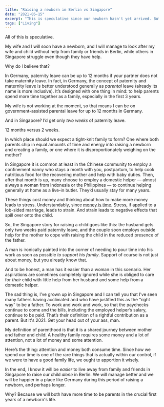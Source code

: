 ```yaml
---
title: "Raising a newborn in Berlin vs Singapore"
date: "2021-05-15"
excerpt: "This is speculative since our newborn hasn't yet arrived. But I believe we will be a happier family in Berlin."
tags: ["Living"]
---
```


All of this is speculative.

My wife and I will soon have a newborn, and I will manage to look after my wife and child without help from family or friends in Berlin, while others in Singapore struggle even though they have help.

Why do I believe that?

In Germany, paternity leave can be up to 12 months if your partner does not take maternity leave. In fact, in Germany, the concept of paternity and maternity leave is better understood generally as *parental* leave (already its name is more inclusive). It’s designed with one thing in mind: to help parents spend more time together as a family, especially in the first 3 years.

My wife is not working at the moment, so that means I can be on government-assisted parental leave for up to 12 months in Germany. 

And in Singapore? I’d get only *two weeks* of paternity leave.

12 months versus 2 weeks.

In which place should we expect a tight-knit family to form? One where both parents chip in equal amounts of time and energy into raising a newborn and creating a family, or one where it is disproportionately weighing on the mother?

In Singapore it is common at least in the Chinese community to employ a confinement nanny who stays a month with you, postpartum, to help cook nutritious food for the recovering mother and help with baby duties. Then, after that month is up, many choose to employ a domestic helper — almost always a woman from Indonesia or the Philippines — to continue helping generally at home as a live-in butler. They’d usually stay for many years.

These things cost money and thinking about how to make more money leads to stress. Understandably, since [money is time](/2020-08-30-you-are-not-buying-that-with-money/). Stress, if applied to a lob-sided marriage, leads to strain. And strain leads to negative effects that spill over onto the child. 

So, the Singapore story for raising a child goes like this: the husband gets only two weeks paid paternity leave, and the couple soon employs outside help for the mother to cope with raising the child in the reduced presence of the father.

A man is ironically painted into the corner of needing to pour time into his work as soon as possible *to support his family*. Support of course is not just about money, but you already know that.

And to be honest, a man has it easier than a woman in this scenario. Her aspirations are sometimes completely ignored while she is obliged to care for *their* child with little help from her husband and some help from a domestic helper.

The sad thing is, I’ve grown up in Singapore and I can tell you that I've seen many fathers having acclimated and who have justified this as the “right way” to be a father. To work and work and work, so that the paychecks continue to come and the bills, including the employed helper’s salary, continue to be paid. That’s their definition of a rightful contribution as a parent. But it's 2021. Get your head out of your ass, man.

My definition of parenthood is that it is a shared journey between mother and father and child. A healthy family requires some money and a lot of attention, not a lot of money and some attention.

Here’s the thing: attention and money both consume time. Since how we spend our time is one of the rare things that is actually within our control, if we were to have a good family life, we ought to apportion it wisely.

In the end, I know it will be *easier* to live away from family and friends in Singapore to raise our child *alone* in Berlin. We will manage better and we will be happier in a place like Germany during this period of raising a newborn, and perhaps longer. 

Why? Because we will both have more time to be parents in the crucial first years of a newborn's life.